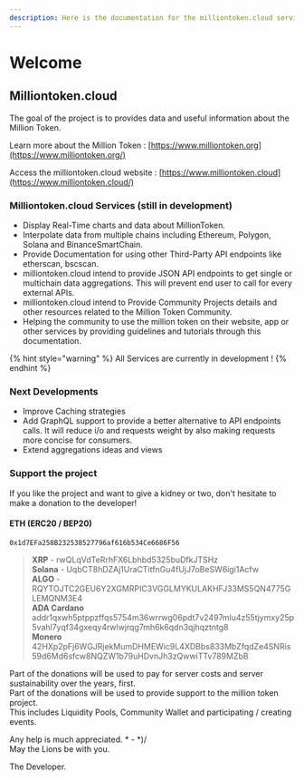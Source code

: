 ```yaml
---
description: Here is the documentation for the milliontoken.cloud service.
---
```


# Welcome

## Milliontoken.cloud

The goal of the project is to provides data and useful information about the Million Token.

Learn more about the Million Token : [https://www.milliontoken.org](https://www.milliontoken.org/)

Access the milliontoken.cloud website : [https://www.milliontoken.cloud](https://www.milliontoken.cloud/)

### Milliontoken.cloud Services \(still in development\)

* Display Real-Time charts and data about MillionToken.
* Interpolate data from multiple chains including Ethereum, Polygon, Solana and BinanceSmartChain.
* Provide Documentation for using other Third-Party API endpoints like etherscan, bscscan.
* milliontoken.cloud intend to provide JSON API endpoints to get single or multichain data aggregations. This will prevent end user to call for every external APIs.
* milliontoken.cloud intend to Provide Community Projects details and other resources related to the Million Token Community.
* Helping the community to use the million token on their website, app or other services by providing guidelines and tutorials through this documentation.

{% hint style="warning" %}
All Services are currently in development !
{% endhint %}

### Next Developments

* Improve Caching strategies
* Add GraphQL support to provide a better alternative to API endpoints calls. It will reduce i/o and requests weight by also making requests more concise for consumers.
* Extend aggregations ideas and views

### Support the project

If you like the project and want to give a kidney or two, don't hesitate to make a donation to the developer!

#### ETH \(ERC20 / BEP20\) 

```text
0x1d7EFa258B232538527796af616b534Ce6686F56
```

> **XRP** - rwQLqVdTeRrhFX6Lbhbd5325buDfkJTSHz   
> **Solana** - UqbCT8hDZAj1UraCTitfnGu4fUjJ7oBeSW6igi1Acfw   
> **ALGO** - RQYTOJTC2GEU6Y2XGMRPIC3VGGLMYKULAKHFJ33MS5QN4775GLEMQNM3E4   
> **ADA Cardano** addr1qxwh5ptppzffqs5754m36wrrwg06pdt7v2497mlu4z55tjymxy25p5vahl7yqf34gxeqy4rwlwjrqg7mh6k6qdn3qjhqztntg8  
> **Monero** 42HXp2pFj6WGJRjekMumDHMEWic9L4XDBbs833MbZfqdZe4SNRis59d6Md6sfcw8NQZW1b79uHDvnJh3zQwwiTTv789MZbB

Part of the donations will be used to pay for server costs and server sustainability over the years, first.  
Part of the donations will be used to provide support to the million token project.  
This includes Liquidity Pools, Community Wallet and participating / creating events.

Any help is much appreciated. \* - \*\)/  
May the Lions be with you.  
  
The Developer.

